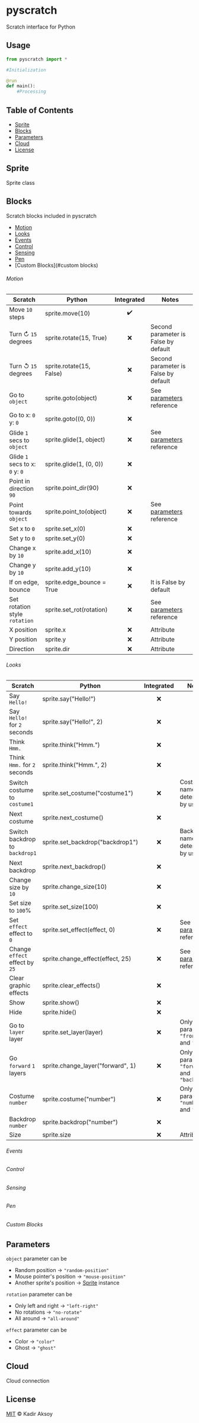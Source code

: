 # pyscratch
Scratch interface for Python

## Usage

```python
from pyscratch import *

#Initialization

@run
def main():
    #Processing

```

## Table of Contents

- [Sprite](#sprites)
- [Blocks](#blocks)
- [Parameters](#parameters)
- [Cloud](#license)
- [License](#license)

## Sprite
Sprite class

## Blocks
Scratch blocks included in pyscratch
- [Motion](#motion)
- [Looks](#looks)
- [Events](#events)
- [Control](#control)
- [Sensing](#sensing)
- [Pen](#pen)
- [Custom Blocks](#custom blocks)

###### Motion
| Scratch | Python | Integrated | Notes |
|---------------------------------|----------------------------|:-----------:|-----------------------------------------|
| Move `10` steps | sprite.move(10) | ✔️ |  |
| Turn ↻ `15` degrees | sprite.rotate(15, True) | ❌ | Second parameter is False by default |
| Turn ↺ `15` degrees | sprite.rotate(15, False) | ❌ | Second parameter is False by default |
| Go to `object` | sprite.goto(object) | ❌ | See [parameters](#parameters) reference |
| Go to x: `0` y: `0` | sprite.goto((0, 0)) | ❌ |  |
| Glide `1` secs to `object` | sprite.glide(1, object) | ❌ | See [parameters](#parameters) reference |
| Glide `1` secs to x: `0` y: `0` | sprite.glide(1, (0, 0)) | ❌ |  |
| Point in direction `90` | sprite.point_dir(90) | ❌ |  |
| Point towards `object` | sprite.point_to(object) | ❌ | See [parameters](#parameters) reference |
| Set x to `0` | sprite.set_x(0) | ❌ |  |
| Set y to `0` | sprite.set_y(0) | ❌ |  |
| Change x by `10` | sprite.add_x(10) | ❌ |  |
| Change y by `10` | sprite.add_y(10) | ❌ |  |
| If on edge, bounce | sprite.edge_bounce = True | ❌ | It is False by default |
| Set rotation style `rotation` | sprite.set_rot(rotation) | ❌ | See [parameters](#parameters) reference |
| X position | sprite.x | ❌ | Attribute |
| Y position | sprite.y | ❌ | Attribute |
| Direction | sprite.dir | ❌ | Attribute |

###### Looks
| Scratch | Python | Integrated | Notes |
|--------------------------------|-----------------------------------|:----------:|----------------------------------------------|
| Say `Hello!` | sprite.say("Hello!") | ❌ |  |
| Say `Hello!` for `2` seconds | sprite.say("Hello!", 2) | ❌ |  |
| Think `Hmm.` | sprite.think("Hmm.") | ❌ |  |
| Think `Hmm.` for `2` seconds | sprite.think("Hmm.", 2) | ❌ |  |
| Switch costume to `costume1` | sprite.set_costume("costume1") | ❌ | Costume's name is determined by user |
| Next costume | sprite.next_costume() | ❌ |  |
| Switch backdrop to `backdrop1` | sprite.set_backdrop("backdrop1") | ❌ | Backdrop's name is determined by user |
| Next backdrop | sprite.next_backdrop() | ❌ |  |
| Change size by `10` | sprite.change_size(10) | ❌ |  |
| Set size to `100`% | sprite.set_size(100) | ❌ |  |
| Set `effect` effect to `0` | sprite.set_effect(effect, 0) | ❌ | See [parameters](#parameters) reference |
| Change `effect` effect by `25` | sprite.change_effect(effect, 25) | ❌ | See [parameters](#parameters) reference |
| Clear graphic effects | sprite.clear_effects() | ❌ |  |
| Show | sprite.show() | ❌ |  |
| Hide | sprite.hide() | ❌ |  |
| Go to `layer` layer | sprite.set_layer(layer) | ❌ | Only params are `"front"` and `"back"` |
| Go `forward` `1` layers | sprite.change_layer("forward", 1) | ❌ | Only params are `"forward"` and `"backward"` |
| Costume `number` | sprite.costume("number") | ❌ | Only params are `"number"` and `"name"` |
| Backdrop `number` | sprite.backdrop("number") | ❌ |  |
| Size | sprite.size | ❌ | Attribute |

###### Events

###### Control

###### Sensing

###### Pen

###### Custom Blocks

## Parameters
`object` parameter can be
- Random position → `"random-position"`
- Mouse pointer's position → `"mouse-position"`
- Another sprite's position → [Sprite](#sprite) instance

`rotation` parameter can be
- Only left and right → `"left-right"`
- No rotations → `"no-rotate"`
- All around → `"all-around"`

`effect` parameter can be
- Color → `"color"`
- Ghost → `"ghost"`

## Cloud
Cloud connection

## License
[MIT](LICENSE) © Kadir Aksoy
